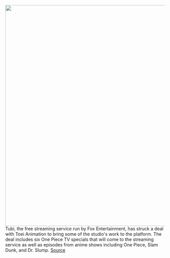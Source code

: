 <img src='https://cdn.vox-cdn.com/thumbor/Hsew_3B-UfVmpeDkWzz7MVcEHxo=/0x0:2040x1360/1200x800/filters:focal(857x517:1183x843)/cdn.vox-cdn.com/uploads/chorus_image/image/68869208/acastro_210224_1777_toei_0001.5.jpg' width='700px' /><br/>
Tubi, the free streaming service run by Fox Entertainment, has struck a deal with Toei Animation to bring some of the studio's work to the platform. The deal includes six One Piece TV specials that will come to the streaming service as well as episodes from anime shows including One Piece, Slam Dunk, and Dr. Slump.
<a href='https://www.theverge.com/2021/2/24/22299501/tubi-streaming-shows-movies-toei-animation-deal'> Source <a/>